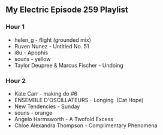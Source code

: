 ## My Electric Episode 259 Playlist

### Hour 1

* helen_g - flight (grounded mix)
* Ruven Nunez - Untitled No. 51
* i8u - Apophis
* souns - yellow
* Taylor Deupree & Marcus Fischer - Undoing

### Hour 2

* Kate Carr - making do #6
* ENSEMBLE D'OSCILLATEURS - Longing  (Cat Hope)
* New Tendencies - Sunday
* souns - orange
* Angelo Harmsworth - A Twofold Excess
* Chloe Alexandra Thompson - Complimentary Phenomena
